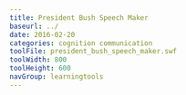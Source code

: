 ```yaml
---
title: President Bush Speech Maker
baseurl: ../
date: 2016-02-20
categories: cognition communication
toolFile: president_bush_speech_maker.swf
toolWidth: 800
toolHeight: 600
navGroup: learningtools
---
```

